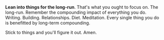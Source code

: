 **Lean into things for the long-run**. That's what you ought to focus on. The long-run. Remember the compounding impact of everything you do. Writing. Building. Relationships. Diet. Meditation. Every single thing you do is benefitted by long-term compounding.

Stick to things and you'll figure it out. Amen.

